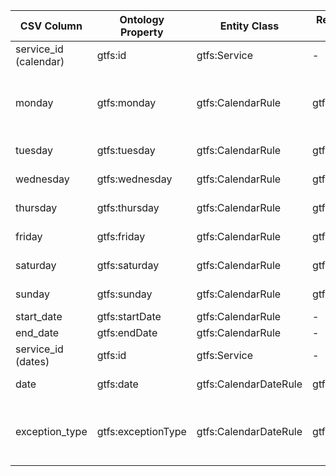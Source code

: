 | CSV Column           | Ontology Property | Entity Class | Rel. Entity Class | Subject Generation    | Join Condition | Datatype | Function Name | Function Output |
| --- | --- | --- | --- | --- | --- | --- | --- | --- |
| service_id (calendar) | gtfs:id | gtfs:Service | - | http://example.org/service/{service_id} | - | xsd:string | en | - |
| monday | gtfs:monday | gtfs:CalendarRule | gtfs:Service | http://example.org/calendar/{service_id} | service_id match | URI | en | map_day_availability <http://transport.../day/available> if 1, <http://transport.../day/not-available> if 0 |
| tuesday | gtfs:tuesday | gtfs:CalendarRule | gtfs:Service | Same as above | Same as above | URI | en | map_day_availability Same as above |
| wednesday | gtfs:wednesday | gtfs:CalendarRule | gtfs:Service | Same as above | Same as above | URI | en | map_day_availability Same as above |
| thursday | gtfs:thursday | gtfs:CalendarRule | gtfs:Service | Same as above | Same as above | URI | en | map_day_availability Same as above |
| friday | gtfs:friday | gtfs:CalendarRule | gtfs:Service | Same as above | Same as above | URI | en | map_day_availability Same as above |
| saturday | gtfs:saturday | gtfs:CalendarRule | gtfs:Service | Same as above | Same as above | URI | en | map_day_availability Same as above |
| sunday | gtfs:sunday | gtfs:CalendarRule | gtfs:Service | Same as above | Same as above | URI | en | map_day_availability Same as above |
| start_date | gtfs:startDate | gtfs:CalendarRule | - | Same as above | - | xsd:date | en | - |
| end_date | gtfs:endDate | gtfs:CalendarRule | - | Same as above | - | xsd:date | en | - |
| service_id (dates) | gtfs:id | gtfs:Service | - | http://example.org/service/{service_id} | service_id match | xsd:string | en | - |
| date | gtfs:date | gtfs:CalendarDateRule | gtfs:Service | http://example.org/date_rule/{service_id}-{date} | service_id match | xsd:date | en | - |
| exception_type | gtfs:exceptionType | gtfs:CalendarDateRule | gtfs:Service | Same as above | Same as above | URI | en | map_exception_type <http://transport.../exception-type/added> if 1, <http://transport.../exception-type/removed> if 2 |
